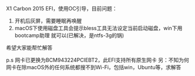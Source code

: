 X1 Carbon 2015 EFI，使用OC引导，目前问题：
1. 开机后灰屏，需要睡眠再唤醒
2. macOS下使用磁盘工具会提示bless工具无法设定当前启动磁盘，win下用bootcamp助理
   就可以(已解决，是ntfs-3g的锅)

希望大家能帮忙解答

p.s 网卡已更换为BCM943224PCIEBT2，此EFI支持所有原生网卡
另：不知为何网卡在除macOS外的任何系统都搜不到Wi-Fi，包括win，Ubuntu等，求解答
